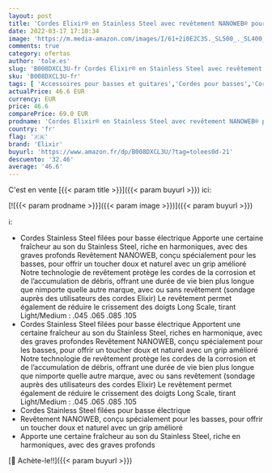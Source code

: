 ```yaml
---
layout: post
title: 'Cordes Elixir® en Stainless Steel avec revêtement NANOWEB® pour basse 4 cordes  Long Scale  Light/Medium  .045-.105 '
date: 2022-03-17 17:10:34
image: 'https://m.media-amazon.com/images/I/61+2i0E2C3S._SL500_._SL400_.jpg'
comments: true
category: ofertas
author: 'tole.es'
slug: 'B008DXCL3U-fr Cordes Elixir® en Stainless Steel avec revêtement NANOWEB®...'
sku: 'B008DXCL3U-fr'
tags: [ 'Accessoires pour basses et guitares','Cordes pour basses','Cordes pour basses et guitares','Guitares, basses et équipements','Instruments de musique','Instruments de musique et Sono','elixir', ]
actualPrice: 46.6 EUR
currency: EUR
price: 46.6
comparePrice: 69.0 EUR
prodname: 'Cordes Elixir® en Stainless Steel avec revêtement NANOWEB® pour basse 4 cordes  Long Scale  Light/Medium  .045-.105 '
country: 'fr'
flag: '🇫🇷'
brand: 'Elixir'
buyurl: 'https://www.amazon.fr/dp/B008DXCL3U/?tag=tolees0d-21'
descuento: '32.46'
average: '46.6'
---
```


C'est en vente [{{< param title >}}]({{< param buyurl >}}) ici:

[![{{< param prodname >}}]({{< param image >}})]({{< param buyurl >}})

ℹ️:

- Cordes Stainless Steel filées pour basse électrique Apporte une certaine fraîcheur au son du Stainless Steel, riche en harmoniques, avec des graves profonds Revêtement NANOWEB, conçu spécialement pour les basses, pour offrir un toucher doux et naturel avec un grip amélioré Notre technologie de revêtement protège les cordes de la corrosion et de l’accumulation de débris, offrant une durée de vie bien plus longue que nimporte quelle autre marque, avec ou sans revêtement (sondage auprès des utilisateurs des cordes Elixir) Le revêtement permet également de réduire le crissement des doigts Long Scale, tirant Light/Medium : .045 .065 .085 .105
- Cordes Stainless Steel filées pour basse électrique Apportent une certaine fraîcheur au son du Stainless Steel, riches en harmonique, avec des graves profondes Revêtement NANOWEB, conçu spécialement pour les basses, pour offrir un toucher doux et naturel avec un grip amélioré Notre technologie de revêtement protège les cordes de la corrosion et de l’accumulation de débris, offrant une durée de vie bien plus longue que nimporte quelle autre marque, avec ou sans revêtement (sondage auprès des utilisateurs des cordes Elixir) Le revêtement permet également de réduire le crissement des doigts Long Scale, tirant Light/Medium : .045 .065 .085 .105
- Cordes Stainless Steel filées pour basse électrique
- Revêtement NANOWEB, conçu spécialement pour les basses, pour offrir un toucher doux et naturel avec un grip amélioré
- Apporte une certaine fraîcheur au son du Stainless Steel, riche en harmoniques, avec des graves profonds

[🛒 Achète-le!!]({{< param buyurl >}})
